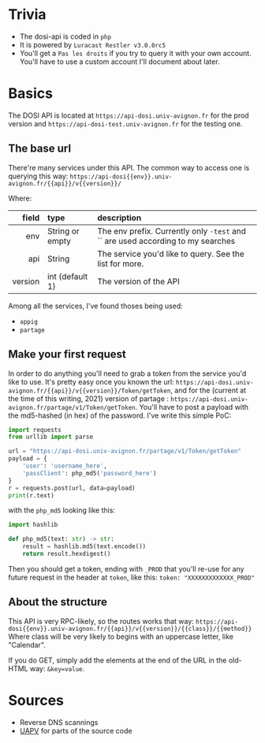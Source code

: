 # Trivia
- The dosi-api is coded in `php`
- It is powered by `Luracast Restler v3.0.0rc5`
- You'll get a `Pas les droits` if you try to query it with your own account. You'll have to use a custom account I'll document about later.

# Basics
The DOSI API is located at `https://api-dosi.univ-avignon.fr` for the prod version and `https://api-dosi-test.univ-avignon.fr` for the testing one.

## The base url
There're many services under this API. The common way to access one is querying this way:
`https://api-dosi{{env}}.univ-avignon.fr/{{api}}/v{{version}}/`

Where:

| field        | type                | description |
| -----------: | :------------------ | :---------- |
| env          | String or empty     | The env prefix. Currently only `-test` and `` are used according to my searches |
| api          | String              | The service you'd like to query. See the list for more. |
| version      | int (default 1)     | The version of the API |

Among all the services, I've found thoses being used:
- `appig`
- `partage`

## Make your first request 
In order to do anything you'll need to grab a token from the service you'd like to use. It's pretty easy once you known the url:
`https://api-dosi.univ-avignon.fr/{{api}}/v{{version}}/Token/getToken`, and for the (current at the time of this writing, 2021) version of partage : 
`https://api-dosi.univ-avignon.fr/partage/v1/Token/getToken`.
You'll have to post a payload with the md5-hashed (in hex) of the password. I've write this simple PoC:
```python
import requests
from urllib import parse

url = "https://api-dosi.univ-avignon.fr/partage/v1/Token/getToken"
payload = {
    'user': 'username_here',
    'passClient': php_md5('password_here')
}
r = requests.post(url, data=payload)
print(r.text)
```
with the `php_md5` looking like this:
```python
import hashlib

def php_md5(text: str) -> str:
    result = hashlib.md5(text.encode())
    return result.hexdigest()
```

Then you should get a token, ending with `_PROD` that you'll re-use for any future request in the header at `token`, like this:
`token: "XXXXXXXXXXXXX_PROD"`

## About the structure
This API is very RPC-likely, so the routes works that way:
`https://api-dosi{{env}}.univ-avignon.fr/{{api}}/v{{version}}/{{class}}/{{method}}`
Where class will be very likely to begins with an uppercase letter, like "Calendar". 

If you do GET, simply add the elements at the end of the URL in the old-HTML way: `&key=value`. 

# Sources
- Reverse DNS scannings
- [UAPV](https://github.com/UAPV) for parts of the source code
